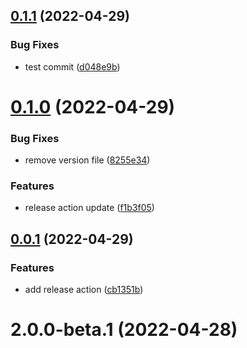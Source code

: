 ## [0.1.1](https://github.com/matthewgallo/releases-test/compare/v0.1.0...v0.1.1) (2022-04-29)


### Bug Fixes

* test commit ([d048e9b](https://github.com/matthewgallo/releases-test/commit/d048e9b3eadc7db14983fffd82bb08035e6990df))



# [0.1.0](https://github.com/matthewgallo/releases-test/compare/v0.0.1...v0.1.0) (2022-04-29)


### Bug Fixes

* remove version file ([8255e34](https://github.com/matthewgallo/releases-test/commit/8255e34bf4a7e1b073f4288f0533bdc6b87e3fe5))


### Features

* release action update ([f1b3f05](https://github.com/matthewgallo/releases-test/commit/f1b3f05490a41c3f2dfc87664f8cd44da54e788f))



## [0.0.1](https://github.com/matthewgallo/releases-test/compare/v2.0.0-beta.1...v0.0.1) (2022-04-29)


### Features

* add release action ([cb1351b](https://github.com/matthewgallo/releases-test/commit/cb1351ba778ab06d7cc83a72fadb1202aafbdade))



# 2.0.0-beta.1 (2022-04-28)



